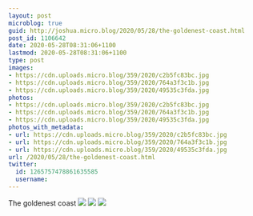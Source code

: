 ```yaml
---
layout: post
microblog: true
guid: http://joshua.micro.blog/2020/05/28/the-goldenest-coast.html
post_id: 1106642
date: 2020-05-28T08:31:06+1100
lastmod: 2020-05-28T08:31:06+1100
type: post
images:
- https://cdn.uploads.micro.blog/359/2020/c2b5fc83bc.jpg
- https://cdn.uploads.micro.blog/359/2020/764a3f3c1b.jpg
- https://cdn.uploads.micro.blog/359/2020/49535c3fda.jpg
photos:
- https://cdn.uploads.micro.blog/359/2020/c2b5fc83bc.jpg
- https://cdn.uploads.micro.blog/359/2020/764a3f3c1b.jpg
- https://cdn.uploads.micro.blog/359/2020/49535c3fda.jpg
photos_with_metadata:
- url: https://cdn.uploads.micro.blog/359/2020/c2b5fc83bc.jpg
- url: https://cdn.uploads.micro.blog/359/2020/764a3f3c1b.jpg
- url: https://cdn.uploads.micro.blog/359/2020/49535c3fda.jpg
url: /2020/05/28/the-goldenest-coast.html
twitter:
  id: 1265757478861635585
  username: 
---
```

The goldenest coast
![](https://joshwithers.blog/uploads/2020/c2b5fc83bc.jpg)
![](https://joshwithers.blog/uploads/2020/764a3f3c1b.jpg)
![](https://joshwithers.blog/uploads/2020/49535c3fda.jpg)
